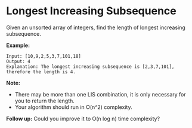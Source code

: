 # Longest Increasing Subsequence

Given an unsorted array of integers, find the length of longest increasing subsequence.

__Example:__

```pseudo
Input: [10,9,2,5,3,7,101,18]
Output: 4
Explanation: The longest increasing subsequence is [2,3,7,101], therefore the length is 4.
```

__Note:__

- There may be more than one LIS combination, it is only necessary for you to return the length.
- Your algorithm should run in O(n^2) complexity.

__Follow up:__ Could you improve it to O(n log n) time complexity?